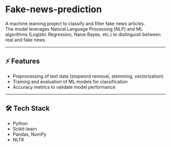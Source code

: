 # Fake-news-prediction

A machine learning project to classify and filter fake news articles.  
The model leverages Natural Language Processing (NLP) and ML algorithms (Logistic Regression, Naive Bayes, etc.) to distinguish between real and fake news.

---

## ⚡ Features
- Preprocessing of text data (stopword removal, stemming, vectorization)  
- Training and evaluation of ML models for classification  
- Accuracy metrics to validate model performance  

---

## 🛠️ Tech Stack
- Python  
- Scikit-learn  
- Pandas, NumPy  
- NLTK  
